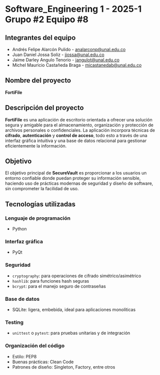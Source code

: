 # Software_Engineering 1 - 2025-1 Grupo #2 Equipo #8

## Integrantes del equipo

- Andrés Felipe Alarcón Pulido - analarconp@unal.edu.co
- Juan Daniel Jossa Soliz - jjossa@unal.edu.co
- Jaime Darley Angulo Tenorio - jangulot@unal.edu.co
- Michel Mauricio Castañeda Braga - micastanedab@unal.edu.co

## Nombre del proyecto  
**FortiFile**

## Descripción del proyecto  
**FortiFile** es una aplicación de escritorio orientada a ofrecer una solución segura y amigable para el almacenamiento, organización y protección de archivos personales o confidenciales. La aplicación incorpora técnicas de **cifrado**, **autenticación** y **control de acceso**, todo esto a través de una interfaz gráfica intuitiva y una base de datos relacional para gestionar eficientemente la información.

## Objetivo  
El objetivo principal de **SecureVault** es proporcionar a los usuarios un entorno confiable donde puedan proteger su información sensible, haciendo uso de prácticas modernas de seguridad y diseño de software, sin comprometer la facilidad de uso.

## Tecnologías utilizadas

### Lenguaje de programación
- Python

### Interfaz gráfica
- PyQt

### Seguridad
- `cryptography`: para operaciones de cifrado simétrico/asimétrico  
- `hashlib`: para funciones hash seguras  
- `bcrypt`: para el manejo seguro de contraseñas  

### Base de datos
- SQLite: ligera, embebida, ideal para aplicaciones monolíticas  

### Testing
- `unittest` o `pytest`: para pruebas unitarias y de integración  

### Organización del código
- Estilo: PEP8  
- Buenas prácticas: Clean Code  
- Patrones de diseño: Singleton, Factory, entre otros
